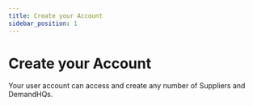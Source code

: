 ```yaml
---
title: Create your Account
sidebar_position: 1
---
```


# Create your Account

Your user account can access and create any number of Suppliers and DemandHQs.
